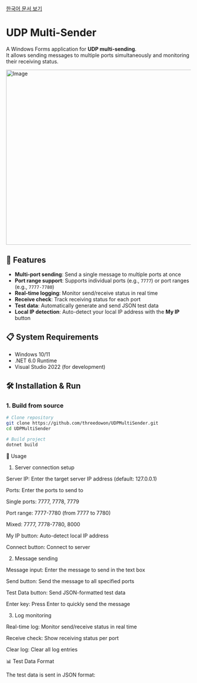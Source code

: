 [한국어 문서 보기](README_KR.md)

# UDP Multi-Sender

A Windows Forms application for **UDP multi-sending**.  
It allows sending messages to multiple ports simultaneously and monitoring their receiving status.

<img width="795" height="477" alt="Image" src="https://github.com/user-attachments/assets/dd0474f3-a342-4c02-8140-d3d36af927ca" />

## 🚀 Features

- **Multi-port sending**: Send a single message to multiple ports at once
- **Port range support**: Supports individual ports (e.g., `7777`) or port ranges (e.g., `7777-7780`)
- **Real-time logging**: Monitor send/receive status in real time
- **Receive check**: Track receiving status for each port
- **Test data**: Automatically generate and send JSON test data
- **Local IP detection**: Auto-detect your local IP address with the **My IP** button

## 📋 System Requirements

- Windows 10/11
- .NET 6.0 Runtime
- Visual Studio 2022 (for development)

## 🛠️ Installation & Run

### 1. Build from source

```bash
# Clone repository
git clone https://github.com/threedowon/UDPMultiSender.git
cd UDPMultiSender

# Build project
dotnet build
```

📖 Usage
1. Server connection setup

Server IP: Enter the target server IP address (default: 127.0.0.1)

Ports: Enter the ports to send to

Single ports: 7777, 7778, 7779

Port range: 7777-7780 (from 7777 to 7780)

Mixed: 7777, 7778-7780, 8000

My IP button: Auto-detect local IP address

Connect button: Connect to server

2. Message sending

Message input: Enter the message to send in the text box

Send button: Send the message to all specified ports

Test Data button: Send JSON-formatted test data

Enter key: Press Enter to quickly send the message

3. Log monitoring

Real-time log: Monitor send/receive status in real time

Receive check: Show receiving status per port

Clear log: Clear all log entries

📊 Test Data Format

The test data is sent in JSON format:
